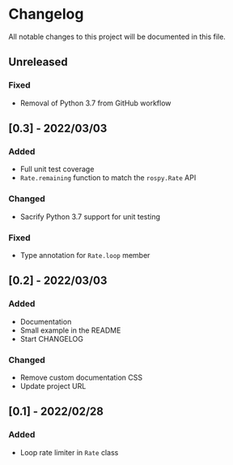 # Changelog

All notable changes to this project will be documented in this file.

## Unreleased

### Fixed

- Removal of Python 3.7 from GitHub workflow

## [0.3] - 2022/03/03

### Added

- Full unit test coverage
- ``Rate.remaining`` function to match the ``rospy.Rate`` API

### Changed

- Sacrify Python 3.7 support for unit testing

### Fixed

- Type annotation for ``Rate.loop`` member

## [0.2] - 2022/03/03

### Added

- Documentation
- Small example in the README
- Start CHANGELOG

### Changed

- Remove custom documentation CSS
- Update project URL

## [0.1] - 2022/02/28

### Added

- Loop rate limiter in ``Rate`` class
